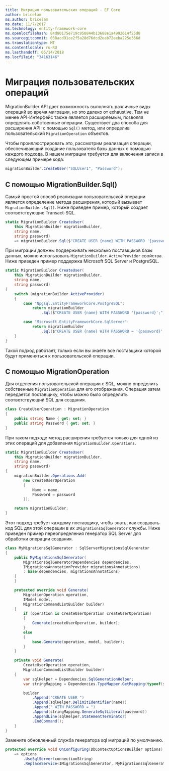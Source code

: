 ```yaml
---
title: Миграция пользовательских операций - EF Core
author: bricelam
ms.author: bricelam
ms.date: 11/7/2017
ms.technology: entity-framework-core
ms.openlocfilehash: 84d80175e719c950844b13688e1a4992614f25d8
ms.sourcegitcommit: 038acd91ce2f5a28d76dcd2eab72eeba225e366d
ms.translationtype: MT
ms.contentlocale: ru-RU
ms.lasthandoff: 05/14/2018
ms.locfileid: "34163146"
---
```

<a name="custom-migrations-operations"></a>Миграция пользовательских операций
============================
MigrationBuilder API дает возможность выполнять различные виды операций во время миграции, но это далеко от exhaustive. Тем не менее API-Интерфейс также является расширяемым, позволяя определять собственные операции. Существует два способа для расширения API: с помощью `Sql()` метод, или определив пользовательский `MigrationOperation` объектов.

Чтобы проиллюстрировать это, рассмотрим реализация операции, обеспечивающий создание пользователя базы данных с помощью каждого подхода. В нашем миграции требуется для включения записи в следующем примере кода:

``` csharp
migrationBuilder.CreateUser("SQLUser1", "Password");
```

<a name="using-migrationbuildersql"></a>С помощью MigrationBuilder.Sql()
----------------------------
Самый простой способ реализации пользовательской операции является определение метода расширения, который вызывает `MigrationBuilder.Sql()`.
Ниже приведен пример, который создает соответствующие Transact-SQL.

``` csharp
static MigrationBuilder CreateUser(
    this MigrationBuilder migrationBuilder,
    string name,
    string password)
    => migrationBuilder.Sql($"CREATE USER {name} WITH PASSWORD '{password}';");
```

При миграции должны поддерживать несколько поставщиков базы данных, можно использовать `MigrationBuilder.ActiveProvider` свойства. Ниже приведен пример поддержка Microsoft SQL Server и PostgreSQL.

``` csharp
static MigrationBuilder CreateUser(
    this MigrationBuilder migrationBuilder,
    string name,
    string password)
{
    switch (migrationBuilder.ActiveProvider)
    {
        case "Npgsql.EntityFrameworkCore.PostgreSQL":
            return migrationBuilder
                .Sql($"CREATE USER {name} WITH PASSWORD '{password}';");

        case "Microsoft.EntityFrameworkCore.SqlServer":
            return migrationBuilder
                .Sql($"CREATE USER {name} WITH PASSWORD = '{password}';");
    }
}
```

Такой подход работает, только если вы знаете все поставщики которой будут применяться к пользовательской операции.

<a name="using-a-migrationoperation"></a>С помощью MigrationOperation
---------------------------
Для отделения пользовательской операции с SQL, можно определить собственные `MigrationOperation` для его отображения. Операция затем передается поставщику, чтобы можно было определить соответствующий SQL для создания.

``` csharp
class CreateUserOperation : MigrationOperation
{
    public string Name { get; set; }
    public string Password { get; set; }
}
```

При таком подходе метод расширения требуется только для одной из этих операций для добавления `MigrationBuilder.Operations`.

``` csharp
static MigrationBuilder CreateUser(
    this MigrationBuilder migrationBuilder,
    string name,
    string password)
{
    migrationBuilder.Operations.Add(
        new CreateUserOperation
        {
            Name = name,
            Password = password
        });

    return migrationBuilder;
}
```

Этот подход требует каждому поставщику, чтобы знать, как создавать код SQL для этой операции в их `IMigrationsSqlGenerator` службы. Ниже приведен пример переопределения генератор SQL Server для обработки операции создания.

``` csharp
class MyMigrationsSqlGenerator : SqlServerMigrationsSqlGenerator
{
    public MyMigrationsSqlGenerator(
        MigrationsSqlGeneratorDependencies dependencies,
        IMigrationsAnnotationProvider migrationsAnnotations)
        : base(dependencies, migrationsAnnotations)
    {
    }

    protected override void Generate(
        MigrationOperation operation,
        IModel model,
        MigrationCommandListBuilder builder)
    {
        if (operation is CreateUserOperation createUserOperation)
        {
            Generate(createUserOperation, builder);
        }
        else
        {
            base.Generate(operation, model, builder);
        }
    }

    private void Generate(
        CreateUserOperation operation,
        MigrationCommandListBuilder builder)
    {
        var sqlHelper = Dependencies.SqlGenerationHelper;
        var stringMapping = Dependencies.TypeMapper.GetMapping(typeof(string));

        builder
            .Append("CREATE USER ")
            .Append(sqlHelper.DelimitIdentifier(name))
            .Append(" WITH PASSWORD = ")
            .Append(stringMapping.GenerateSqlLiteral(password))
            .AppendLine(sqlHelper.StatementTerminator)
            .EndCommand();
    }
}
```

Замените обновленный служба генератора sql миграций по умолчанию.

``` csharp
protected override void OnConfiguring(DbContextOptionsBuilder options)
    => options
        .UseSqlServer(connectionString)
        .ReplaceService<IMigrationsSqlGenerator, MyMigrationsSqlGenerator>();
```

